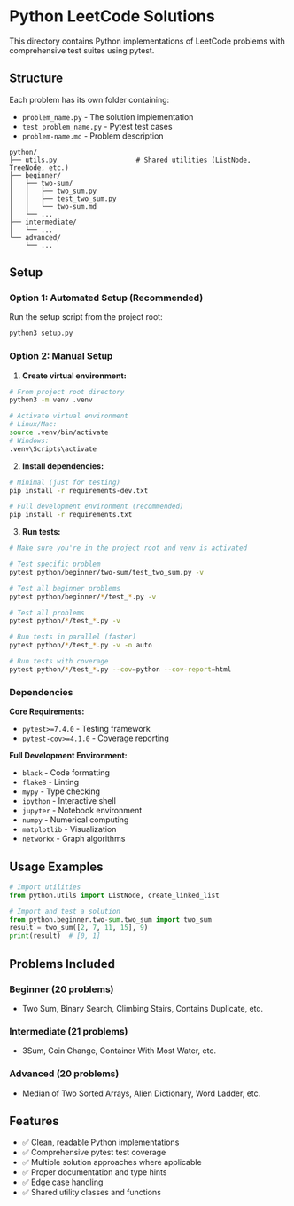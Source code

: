 # Python LeetCode Solutions

This directory contains Python implementations of LeetCode problems with comprehensive test suites using pytest.

## Structure

Each problem has its own folder containing:
- `problem_name.py` - The solution implementation
- `test_problem_name.py` - Pytest test cases
- `problem-name.md` - Problem description

```
python/
├── utils.py                    # Shared utilities (ListNode, TreeNode, etc.)
├── beginner/
│   ├── two-sum/
│   │   ├── two_sum.py
│   │   ├── test_two_sum.py
│   │   └── two-sum.md
│   └── ...
├── intermediate/
│   └── ...
└── advanced/
    └── ...
```

## Setup

### Option 1: Automated Setup (Recommended)
Run the setup script from the project root:
```bash
python3 setup.py
```

### Option 2: Manual Setup

1. **Create virtual environment:**
```bash
# From project root directory
python3 -m venv .venv

# Activate virtual environment
# Linux/Mac:
source .venv/bin/activate
# Windows:
.venv\Scripts\activate
```

2. **Install dependencies:**
```bash
# Minimal (just for testing)
pip install -r requirements-dev.txt

# Full development environment (recommended)
pip install -r requirements.txt
```

3. **Run tests:**
```bash
# Make sure you're in the project root and venv is activated

# Test specific problem
pytest python/beginner/two-sum/test_two_sum.py -v

# Test all beginner problems
pytest python/beginner/*/test_*.py -v

# Test all problems
pytest python/*/test_*.py -v

# Run tests in parallel (faster)
pytest python/*/test_*.py -v -n auto

# Run tests with coverage
pytest python/*/test_*.py --cov=python --cov-report=html
```

### Dependencies

**Core Requirements:**
- `pytest>=7.4.0` - Testing framework
- `pytest-cov>=4.1.0` - Coverage reporting

**Full Development Environment:**
- `black` - Code formatting
- `flake8` - Linting
- `mypy` - Type checking
- `ipython` - Interactive shell
- `jupyter` - Notebook environment
- `numpy` - Numerical computing
- `matplotlib` - Visualization
- `networkx` - Graph algorithms

## Usage Examples

```python
# Import utilities
from python.utils import ListNode, create_linked_list

# Import and test a solution
from python.beginner.two-sum.two_sum import two_sum
result = two_sum([2, 7, 11, 15], 9)
print(result)  # [0, 1]
```

## Problems Included

### Beginner (20 problems)
- Two Sum, Binary Search, Climbing Stairs, Contains Duplicate, etc.

### Intermediate (21 problems)  
- 3Sum, Coin Change, Container With Most Water, etc.

### Advanced (20 problems)
- Median of Two Sorted Arrays, Alien Dictionary, Word Ladder, etc.

## Features

- ✅ Clean, readable Python implementations
- ✅ Comprehensive pytest test coverage
- ✅ Multiple solution approaches where applicable
- ✅ Proper documentation and type hints
- ✅ Edge case handling
- ✅ Shared utility classes and functions
